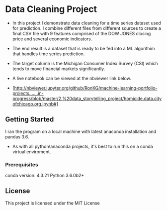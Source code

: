 # Data Cleaning Project

- In this project I demonstrate data cleaning for a time series dataset used for prediction. I combine different files from different sources to create a final CSV file with 9 features comprised of the DOW JONES closing price and several economic indicators. 
- The end result is a dataset that is ready to be fed into a ML algorithim that handles time series prediction.
- The target column is the Michigan Consumer Index Survey (CSI) which tends to move financial markets significantly.

- A live notebook can be viewed at  the nbviewer link below.

- [http://nbviewer.jupyter.org/github/RonKG/machine-learning-portfolio-projects.......in-progress/blob/master/2.%20data_storytelling_project/homicide.data.cityofchicago.org.ipynb#]

## Getting Started

I ran the program on a local machine with latest anaconda installation and pandas 3.6. 
- As with all python\anaconda projects, it's best to run this on a conda virtual enviroment.

### Prerequisites

conda version: 4.3.21
Python 3.6.0b2+

## License

This project is licensed under the MIT License

